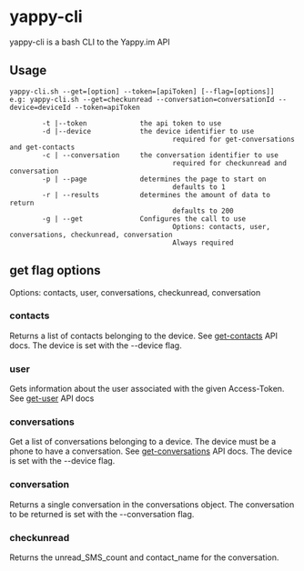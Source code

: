 # yappy-cli

yappy-cli is a bash CLI to the Yappy.im API

## Usage

```
yappy-cli.sh --get=[option] --token=[apiToken] [--flag=[options]]
e.g: yappy-cli.sh --get=checkunread --conversation=conversationId --device=deviceId --token=apiToken

        -t |--token             the api token to use
        -d |--device            the device identifier to use
                                        required for get-conversations and get-contacts 
        -c | --conversation     the conversation identifier to use
                                        required for checkunread and conversation
        -p | --page             determines the page to start on
                                        defaults to 1
        -r | --results          determines the amount of data to return
                                        defaults to 200
        -g | --get              Configures the call to use
                                        Options: contacts, user, conversations, checkunread, conversation
                                        Always required
```

## get flag options

Options: contacts, user, conversations, checkunread, conversation

### contacts
Returns a list of contacts belonging to the device. See [get-contacts](http://docs.yappy.im/contact#getContacts) API docs. The device is set with the --device flag.

### user
Gets information about the user associated with the given Access-Token. See [get-user](http://docs.yappy.im/user#getuser) API docs

### conversations
Get a list of conversations belonging to a device. The device must be a phone to have a conversation. See [get-conversations](http://docs.yappy.im/conversation#getConversations) API docs. The device is set with the --device flag.

### conversation
Returns a single conversation in the conversations object. The conversation to be returned is set with the --conversation flag.

### checkunread
Returns the unread_SMS_count and contact_name for the conversation. 
